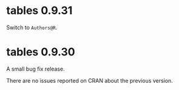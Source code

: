 # tables 0.9.31

Switch to `Authors@R`.

# tables 0.9.30

A small bug fix release.

There are no issues reported on CRAN about the previous version.
